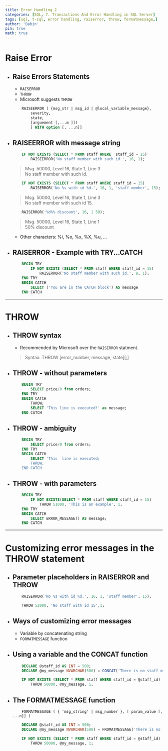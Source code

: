 ```yaml
---
title: Error Handling 2
categories: [SQL, 7. Transactions And Error Handling in SQL Server]
tags: [sql, t-sql, error handling, raiserror, throw, formatmessage,]     # TAG names should always be lowercase
author: 'Babin'
pin: true
math: true
---
```



# Raise Error
- ## Raise Errors Statements
    - `RAISERROR`
    - `THROW`
    - Microsoft suggests `THROW`

    ```sql
        RAISEERROR ( {msg_str | msg_id | @local_variable_message},
            severity,
            state,
            [arguement [,...m ]])
            [ WITH option [, ...n]]
    ```

- ## RAISEERROR with message string
    ```sql
        IF NOT EXISTS (SELECT * FROM staff WHERE  staff_id = 15)
            RAISEERROR('No staff member with such id.', 16, 1);
    ```
    > Msg. 50000, Level 16, State 1, Line 3 <br/> No staff member with such id.

    ```sql
        IF NOT EXISTS (SELECT * FROM staff WHERE staff_id = 15)
            RAISERROR('No %s with id %d.', 16, 1, 'staff member', 15);
    ```
    > Msg. 50000, Level 16, State 1, Line 3 <br/> No staff member with such id 15. 

    ```sql
        RAISERROR('%d%% discount', 16, 1 50);
    ```
    > Msg. 50000, Level 16, State 1, Line 1 <br/> 50% discount

    - Other characters: %i, %o, %x, %X, %u, ...
    

- ## RAISERROR - Example with TRY...CATCH
    ```sql
        BEGIN TRY
            IF NOT EXISTS (SELECT * FROM staff WHERE staff_id = 15)
                RAISERROR('No staff member with such id.', 9, 1);
        END TRY
        BEGIN CATCH
            SELECT ('You are in the CATCH block') AS message
        END CATCH
    ```


<hr/>

# THROW
- ## THROW syntax
    - Recommended  by Microsoft over the `RAISERROR` statment.
    > Syntax: THROW [error_number, message, state][;]


- ## THROW - without parameters
    ```sql
        BEGIN TRY
            SELECT price/0 from orders;
        END TRY
        BEGIN CATCH
            THROW;
            SELECT 'This line is executed!' as message;
        END CATCH
    ```


- ## THROW - ambiguity
    ```sql
        BEGIN TRY
            SELECT price/0 from orders;
        END TRY
        BEGIN CATCH
            SELECT 'This  line is executed;
            THROW;
        END CATCH
    ```


- ## THROW - with parameters
    ```sql
        BEGIN TRY
            IF NOT EXISTS(SELECT * FROM staff WHERE staff_id = 15)
                THROW 51000, 'This is an example', 1;
        END TRY
        BEGIN CATCH
            SELECT ERROR_MESSAGE() AS message;
        END CATCH
    ```


<hr/>

# Customizing error messages in the THROW statement
- ## Parameter placeholders in RAISERROR and THROW

    ```sql
        RAISERROR('No %s with id %d.', 16, 1, 'staff member', 15);

        THROW 52000, 'No staff with id 15',1;
    ```

- ## Ways of customizing error messages
    - Variable by concatenating string
    - `FORMATMESSAGE` function


- ## Using a variable and the CONCAT function
    ```sql
        DECLARE @staff_id AS INT = 500;
        DECLARE @my_message NVARCHAR(500) = CONCAT('There is no staff member for id ', @staff_id, '. Try with anotherone.');

        IF NOT EXISTS (SELECT * FROM staff WHERE staff_id = @staff_id)
            THROW 50000, @my_message, 1;
    ```

- ## The FORMATMESSAGE function
    ```
        FORMATMESSAGE ( { 'msg_string' | msg_number }, [ param_value [, ...n]] )
    ```

    ```sql
        DECLARE @staff_id AS INT = 500;
        DECLARE @my_message NVARCHAR(500) = FROMATMESSAGE('There is no staff member for  id %d. %s ', @staff_id, 'Try with another one. ');

        IF NOT EXISTS (SELECT * FROM staff WHERE staff_id = @staff_id)
            THROW 50000, @my_message, 1;       
    ```